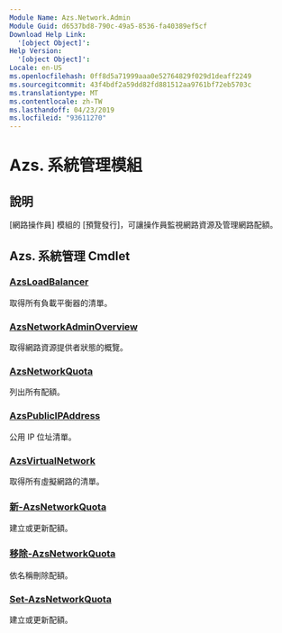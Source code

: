 ```yaml
---
Module Name: Azs.Network.Admin
Module Guid: d6537bd8-790c-49a5-8536-fa40389ef5cf
Download Help Link:
  '[object Object]': 
Help Version:
  '[object Object]': 
Locale: en-US
ms.openlocfilehash: 0ff8d5a71999aaa0e52764829f029d1deaff2249
ms.sourcegitcommit: 43f4bdf2a59dd82fd881512aa9761bf72eb5703c
ms.translationtype: MT
ms.contentlocale: zh-TW
ms.lasthandoff: 04/23/2019
ms.locfileid: "93611270"
---
```

# Azs. 系統管理模組
## 說明
[網路操作員] 模組的 [預覽發行]，可讓操作員監視網路資源及管理網路配額。

## Azs. 系統管理 Cmdlet
### [AzsLoadBalancer](Get-AzsLoadBalancer.md)
取得所有負載平衡器的清單。

### [AzsNetworkAdminOverview](Get-AzsNetworkAdminOverview.md)
取得網路資源提供者狀態的概覽。

### [AzsNetworkQuota](Get-AzsNetworkQuota.md)
列出所有配額。

### [AzsPublicIPAddress](Get-AzsPublicIPAddress.md)
公用 IP 位址清單。

### [AzsVirtualNetwork](Get-AzsVirtualNetwork.md)
取得所有虛擬網路的清單。

### [新-AzsNetworkQuota](New-AzsNetworkQuota.md)
建立或更新配額。

### [移除-AzsNetworkQuota](Remove-AzsNetworkQuota.md)
依名稱刪除配額。

### [Set-AzsNetworkQuota](Set-AzsNetworkQuota.md)
建立或更新配額。

